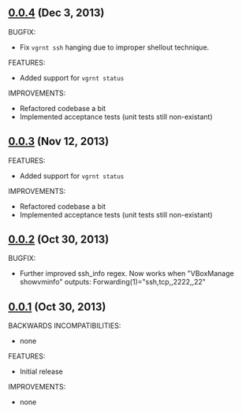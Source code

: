 ## [0.0.4](https://github.com/dergachev/vagrant/compare/v0.0.3...v0.0.4) (Dec 3, 2013)

BUGFIX:

  - Fix `vgrnt ssh` hanging due to improper shellout technique.

FEATURES:

  - Added support for `vgrnt status`

IMPROVEMENTS:

  - Refactored codebase a bit
  - Implemented acceptance tests (unit tests still non-existant)

## [0.0.3](https://github.com/dergachev/vagrant/compare/v0.0.2...v0.0.3) (Nov 12, 2013)

FEATURES:

  - Added support for `vgrnt status`

IMPROVEMENTS:

  - Refactored codebase a bit
  - Implemented acceptance tests (unit tests still non-existant)

## [0.0.2](https://github.com/dergachev/vagrant/compare/v0.0.1...v0.0.2) (Oct 30, 2013)

BUGFIX:

  - Further improved ssh_info regex. Now works when "VBoxManage showvminfo" outputs: Forwarding(1)="ssh,tcp,,2222,,22"

## [0.0.1](https://github.com/dergachev/vgrnt/commits/v0.0.1) (Oct 30, 2013)

BACKWARDS INCOMPATIBILITIES:

  - none

FEATURES:

  - Initial release

IMPROVEMENTS:

  - none
